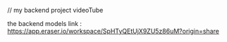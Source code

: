 // my backend  project videoTube 

the backend models link : https://app.eraser.io/workspace/SpHTyQEtUjX9ZU5z86uM?origin=share